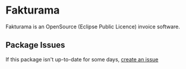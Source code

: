 # Fakturama

Fakturama is an OpenSource (Eclipse Public Licence) invoice software.

## Package Issues

If this package isn't up-to-date for some days, [create an issue](https://github.com/stefan-muc/chocolatey-packages/issues/new)
